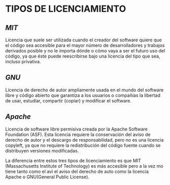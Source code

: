# **TIPOS DE LICENCIAMIENTO**
## *MIT*
Licencia que suele ser utilizada cuando el creador del software quiere que el código sea accesible para el mayor número de desarrolladores
y trabajos derivados posible y no le importa dónde o cómo vaya a ser el futuro uso del código, ya que éste puede reescribirse bajo una licencia 
del tipo que sea, incluso privativa.

## *GNU*
Licencia de derecho de autor ampliamente usada en el mundo del software libre y código abierto que garantiza a los usuarios o compañías la libertad 
de usar, estudiar, compartir (copiar) y modificar el software.

## *Apache*
Licencia de software libre permisiva creada por la Apache Software Foundation (ASF). Esta licencia requiere la conservación del aviso de derecho de autor
y el descargo de responsabilidad, pero no es una licencia copyleft, ya que no requiere la redistribución del código fuente cuando se distribuyen versiones
modificadas. 

La diferencia entre estos tres tipos de licenciamiento es que MIT (Massachusetts Institute of Technology) es más accesible pero a la vez mo tiene tanto como el avi
el aviso del derecho de auto como la licencia Apache o GNU(General Public License).
